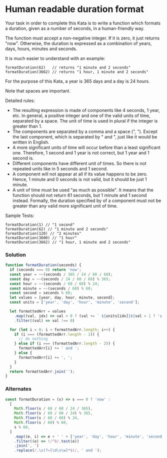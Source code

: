 # Human readable duration format

Your task in order to complete this Kata is to write a function which formats a duration, given as a number of seconds, in a human-friendly way.

The function must accept a non-negative integer. If it is zero, it just returns "now". Otherwise, the duration is expressed as a combination of years, days, hours, minutes and seconds.

It is much easier to understand with an example:

    formatDuration(62)   // returns "1 minute and 2 seconds"
    formatDuration(3662) // returns "1 hour, 1 minute and 2 seconds"

For the purpose of this Kata, a year is 365 days and a day is 24 hours.

Note that spaces are important.

Detailed rules:
- The resulting expression is made of components like 4 seconds, 1 year, etc. In general, a positive integer and one of the valid units of time, separated by a space. The unit of time is used in plural if the integer is greater than 1.
- The components are separated by a comma and a space (", "). Except the last component, which is separated by " and ", just like it would be written in English.
- A more significant units of time will occur before than a least significant one. Therefore, 1 second and 1 year is not correct, but 1 year and 1 second is.
- Different components have different unit of times. So there is not repeated units like in 5 seconds and 1 second.
- A component will not appear at all if its value happens to be zero. Hence, 1 minute and 0 seconds is not valid, but it should be just 1 minute.
- A unit of time must be used "as much as possible". It means that the function should not return 61 seconds, but 1 minute and 1 second instead. Formally, the duration specified by of a component must not be greater than any valid more significant unit of time.

Sample Tests:

    formatDuration(1) // "1 second"
    formatDuration(62) // "1 minute and 2 seconds"
    formatDuration(120) // "2 minutes"
    formatDuration(3600) // "1 hour"
    formatDuration(3662) // "1 hour, 1 minute and 2 seconds"

### Solution

```js
function formatDuration(seconds) {
  if (seconds === 0) return 'now';
  const year = ~~(seconds / 365 / 24 / 60 / 60);
  const day = ~~(seconds / 24 / 60 / 60) % 365;
  const hour = ~~(seconds / 60 / 60) % 24;
  const minute = ~~(seconds / 60) % 60;
  const second = seconds % 60;
  let values = [year, day, hour, minute, second];
  const units = ['year', 'day', 'hour', 'minute', 'second'];

  let formattedArr = values
    .map((val, idx) => val > 0 ? (val += ` ${units[idx]}${val > 1 ? 's' : ''}`) : (val = 0))
    .filter((val) => val !== 0)

  for (let i = 0; i < formattedArr.length; i++) {
    if (i === (formattedArr.length - 1)) {
      // do nothing
    } else if (i === (formattedArr.length - 2)) {
      formattedArr[i] += ' and ';
    } else {
      formattedArr[i] += ', ';
    }
  }
  return formattedArr.join('');
}
```

### Alternates

```js
const formatDuration = (s) => s === 0 ? 'now' :
  [
    Math.floor(s / 60 / 60 / 24 / 365),
    Math.floor(s / 60 / 60 / 24) % 365,
    Math.floor(s / 60 / 60) % 24,
    Math.floor(s / 60) % 60,
    s % 60,
  ]
    .map((e, i) => e + ' ' + ['year', 'day', 'hour', 'minute', 'second'][i] + (+e > 1 ? 's' : ''))
    .filter((e) => !/^0/.test(e))
    .join(', ')
    .replace(/,\s(?=[\d\s\w]*$)/, ' and ');
```